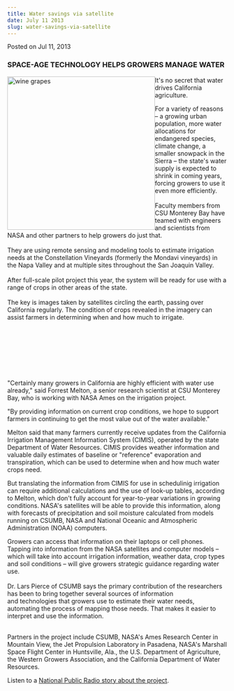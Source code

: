 ```yaml
---
title: Water savings via satellite
date: July 11 2013
slug: water-savings-via-satellite
---
```


 



<span class="date">Posted on Jul 11, 2013    </span>
<h3><strong>SPACE-AGE TECHNOLOGY HELPS GROWERS MANAGE
WATER</strong></h3>
<p><img alt="wine grapes" height="350" src="https://news.csumb.edu/sites/default/files/65/igx_migrate/images/grapes.jpg" style="float:left" width="338"/></p>
<p>It&apos;s no secret that water drives California agriculture.</p>
<p>For a variety of reasons &#x2013; a growing urban population, more
water allocations for endangered species, climate change, a smaller
snowpack in the Sierra &#x2013; the state&apos;s water supply is expected to
shrink in coming years, forcing growers to use it even more
efficiently.<br>
<br>
Faculty members from CSU Monterey Bay have teamed with engineers
and scientists from NASA and other partners to help growers do just
that.<br>
<br>
They are using remote sensing and modeling tools to estimate
irrigation needs at the Constellation Vineyards (formerly the
Mondavi vineyards) in the Napa Valley and at multiple sites
throughout the San Joaquin Valley.<br>
<br>
After full-scale pilot project this year, the system will be ready
for use with a range of crops in other areas&#xA0;of the
state.<br>
<br>
The key is images taken by satellites circling the earth, passing
over California regularly. The condition of crops revealed in the
imagery can assist farmers in determining when and how much to
irrigate.</br></br></br></br></br></br></br></br></p>
<p>&quot;Certainly many growers in California are highly efficient with
water use already,&quot; said Forrest Melton, a senior research
scientist at CSU Monterey Bay, who is working with NASA Ames on the
irrigation project.</p>
<p>&quot;By providing information on current crop conditions, we hope to
support farmers in continuing to get the most value out of the
water available.&quot;</p>
<p>Melton said that many farmers currently receive updates from the
California Irrigation Management Information System (CIMIS),
operated by the state Department of Water Resources. CIMIS provides
weather information and valuable daily estimates of baseline or
&quot;reference&quot; evaporation and transpiration, which can be used to
determine when and how much water crops need.</p>
<p>But translating the information from CIMIS for use in
schedulinig irrigation can require additional calculations and the
use of look-up tables, according to Melton, which don&apos;t fully
account for year-to-year variations in growing conditions. NASA&apos;s
satellites will be able to provide this information, along with
forecasts of precipitation and soil moisture calculated from models
running on CSUMB, NASA and National Oceanic and Atmospheric
Administration (NOAA) computers.</p>
<p>Growers can access that information on their laptops or cell
phones. Tapping into information from the NASA satellites and
computer models &#x2013; which will take into account irrigation
information, weather data, crop types and soil conditions &#x2013; will
give growers strategic guidance regarding water use.<br>
<br>
Dr. Lars Pierce of CSUMB says the primary contribution of the
researchers has been to bring together several sources of
information and&#xA0;technologies&#xA0;that growers use to estimate
their water needs, automating the process of mapping those needs.
That makes it easier to interpret and use the information.</br></br></p>
<p>Partners in the project include CSUMB, NASA&apos;s Ames Research
Center in Mountain View, the Jet Propulsion Laboratory in Pasadena,
NASA&apos;s Marshall Space Flight Center in Huntsville, Ala., the U.S.
Department of Agriculture, the Western Growers Association, and the
California Department of Water Resources.</p>
<p>Listen to a&#xA0;<a href="https://www.kazu.org/post/nasa-satellite-images-will-help-farmers-conserve-water" rel="nofollow">National Public Radio story about the
project</a>.</p>





```
